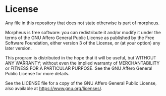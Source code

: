License
=========

Any file in this repository that does not state otherwise is part of morpheus.

Morpheus is free software: you can redistribute it and/or modify
it under the terms of the GNU Affero General Public License as published by
the Free Software Foundation, either version 3 of the License, or
(at your option) any later version.

This program is distributed in the hope that it will be useful,
but WITHOUT ANY WARRANTY; without even the implied warranty of
MERCHANTABILITY or FITNESS FOR A PARTICULAR PURPOSE. See the
GNU Affero General Public License for more details.

See the LICENSE file for a copy of the GNU Affero General Public License,
also available at <https://www.gnu.org/licenses/>.

